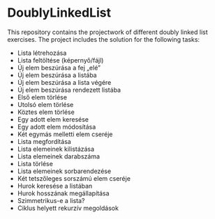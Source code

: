 # DoublyLinkedList
This repository contains the projectwork of different doubly linked list exercises. The project includes the solution for the following tasks:

- Lista létrehozása
- Lista feltöltése (képernyő/fájl)
- Új elem beszúrása a fej „elé”
- Új elem beszúrása a listába
- Új elem beszúrása a lista végére
- Új elem beszúrása rendezett listába
- Első elem törlése
- Utolsó elem törlése
- Köztes elem törlése
- Egy adott elem keresése
- Egy adott elem módosítása
- Két egymás melletti elem cseréje
- Lista megfordítása
- Lista elemeinek kilistázása
- Lista elemeinek darabszáma
- Lista törlése
- Lista elemeinek sorbarendezése
- Két tetszőleges sorszámú elem cseréje
- Hurok keresése a listában
- Hurok hosszának megállapítása
- Szimmetrikus-e a lista?
- Ciklus helyett rekurzív megoldások
